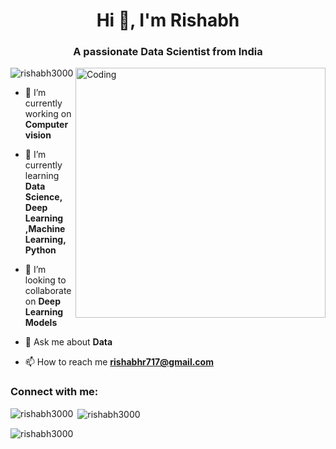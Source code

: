 <h1 align="center">Hi 👋, I'm Rishabh</h1>
<h3 align="center">A passionate Data Scientist from India</h3>
<img align="right" alt="Coding" width="400" src="https://encrypted-tbn0.gstatic.com/images?q=tbn:ANd9GcSOSUIdjC3bH2k0viZKOFvl4VVwDsqNLUA-4Q&usqp=CAU">


<p align="left"> <img src="https://komarev.com/ghpvc/?username=rishabh3000&label=Profile%20views&color=0e75b6&style=flat" alt="rishabh3000" /> </p>

- 🔭 I’m currently working on **Computer vision**

- 🌱 I’m currently learning **Data Science, Deep Learning ,Machine Learning, Python**

- 👯 I’m looking to collaborate on **Deep Learning Models**

- 💬 Ask me about **Data**

- 📫 How to reach me **rishabhr717@gmail.com**

<h3 align="left">Connect with me:</h3>
<p align="left">
</p>

<p><img align="left" src="https://github-readme-stats.vercel.app/api/top-langs?username=rishabh3000&show_icons=true&locale=en&layout=compact" alt="rishabh3000" /></p>

<p>&nbsp;<img align="center" src="https://github-readme-stats.vercel.app/api?username=rishabh3000&show_icons=true&locale=en" alt="rishabh3000" /></p>

<p><img align="center" src="https://github-readme-streak-stats.herokuapp.com/?user=rishabh3000&" alt="rishabh3000" /></p>
